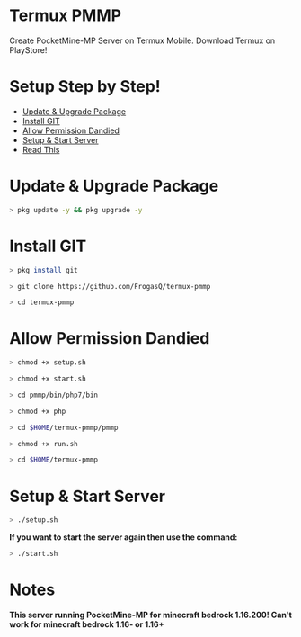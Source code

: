 # Termux PMMP
Create PocketMine-MP Server on Termux Mobile.
Download Termux on PlayStore!

# Setup Step by Step!
- [Update & Upgrade Package](https://github.com/FrogasQ/termux-pmmp/blob/main/README.md#update--upgrade-package)
- [Install GIT](https://github.com/FrogasQ/termux-pmmp/blob/main/README.md#install-git)
- [Allow Permission Dandied](https://github.com/FrogasQ/termux-pmmp/blob/main/README.md#allow-permission-dandied)
- [Setup & Start Server](https://github.com/FrogasQ/termux-pmmp/blob/main/README.md#setup--start-server)
- [Read This](https://github.com/FrogasQ/termux-pmmp/blob/main/README.md#notes)
# Update & Upgrade Package
```bash
> pkg update -y && pkg upgrade -y
```

# Install GIT
```bash
> pkg install git
```
```bash
> git clone https://github.com/FrogasQ/termux-pmmp
```
```bash
> cd termux-pmmp
```

# Allow Permission Dandied
```bash
> chmod +x setup.sh
```
```bash
> chmod +x start.sh
```
```bash
> cd pmmp/bin/php7/bin
```
```bash
> chmod +x php
```
```bash
> cd $HOME/termux-pmmp/pmmp
```
```bash
> chmod +x run.sh
```
```bash
> cd $HOME/termux-pmmp
```

# Setup & Start Server
```bash
> ./setup.sh
```
<b>If you want to start the server again then use the command:</b>
```bash
> ./start.sh
```

# Notes
<b>This server running PocketMine-MP for minecraft bedrock 1.16.200! Can't work for minecraft bedrock 1.16- or 1.16+</b>




